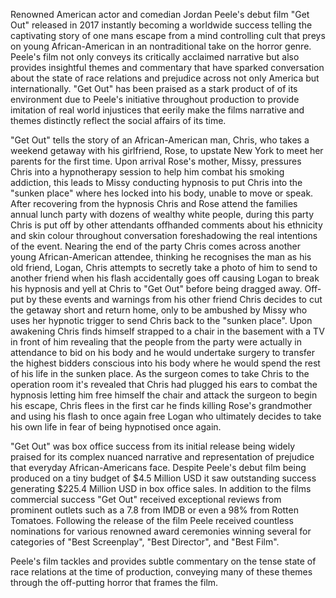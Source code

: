 
Renowned American actor and comedian Jordan Peele's debut film "Get Out" released in 2017 instantly becoming a worldwide success telling the captivating story of one mans escape from a mind controlling cult that preys on young African-American in an nontraditional take on the horror genre. Peele's film not only conveys its critically acclaimed narrative but also provides insightful themes and commentary that have sparked conversation about the state of race relations and prejudice across not only America but internationally. "Get Out" has been praised as a stark product of of its environment due to Peele's initiative throughout production to provide imitation of real world injustices that eerily make the films narrative and themes distinctly reflect the social affairs of its time.

"Get Out" tells the story of an African-American man, Chris, who takes a weekend getaway with his girlfriend, Rose, to upstate New York to meet her parents for the first time. Upon arrival Rose's mother, Missy, pressures Chris into a hypnotherapy session to help him combat his smoking addiction, this leads to Missy conducting hypnosis to put Chris into the "sunken place" where hes locked into his body, unable to move or speak. After recovering from the hypnosis Chris and Rose attend the families annual lunch party with dozens of wealthy white people, during this party Chris is put off by other attendants offhanded comments about his ethnicity and skin colour throughout conversation foreshadowing the real intentions of the event. Nearing the end of the party Chris comes across another young African-American attendee, thinking he recognises the man as his old friend, Logan, Chris attempts to secretly take a photo of him to send to another friend when his flash accidentally goes off causing Logan to break his hypnosis and yell at Chris to "Get Out" before being dragged away. Off-put by these events and warnings from his other friend Chris decides to cut the getaway short and return home, only to be ambushed by Missy who uses her hypnotic trigger to send Chris back to the "sunken place". Upon awakening Chris finds himself strapped to a chair in the basement with a TV in front of him revealing that the people from the party were actually in attendance to bid on his body and he would undertake surgery to transfer the highest bidders conscious into his body where he would spend the rest of his life in the sunken place. As the surgeon comes to take Chris to the operation room it's revealed that Chris had plugged his ears to combat the hypnosis letting him free himself the chair and attack the surgeon to begin his escape, Chris flees in the first car he finds killing Rose's grandmother and using his flash to once again free Logan who ultimately decides to take his own life in fear of being hypnotised once again.

"Get Out" was box office success from its initial release being widely praised for its complex nuanced narrative and representation of prejudice that everyday African-Americans face. Despite Peele's debut film being produced on a tiny budget of $4.5 Million USD it saw outstanding success generating $225.4 Million USD in box office sales. In addition to the films commercial success "Get Out" received exceptional reviews from prominent outlets such as a 7.8 from IMDB or even a 98% from Rotten Tomatoes. Following the release of the film Peele received countless nominations for various renowned award ceremonies winning several for categories of "Best Screenplay", "Best Director", and "Best Film".

Peele's film tackles and provides subtle commentary on the tense state of race relations at the time of production, conveying many of these themes through the off-putting horror that frames the film. 